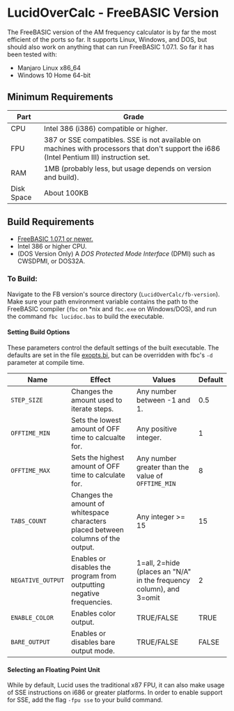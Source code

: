 # LucidOverCalc - FreeBASIC Version

The FreeBASIC version of the AM frequency calculator is by far the most efficient of the ports so far.
It supports Linux, Windows, and DOS,
but should also work on anything that can run FreeBASIC 1.07.1.
So far it has been tested with:
* Manjaro Linux x86_64
* Windows 10 Home 64-bit

## Minimum Requirements

Part | Grade
---- | -----
CPU | Intel 386 (i386) compatible or higher.
FPU | 387 or SSE compatibles. SSE is not available on machines with processors that don't support the i686 (Intel Pentium III) instruction set.
RAM | 1MB (probably less, but usage depends on version and build).
Disk Space | About 100KB

## Build Requirements

* [FreeBASIC 1.07.1 or newer.](https://www.freebasic.net/)
* Intel 386 or higher CPU.
* (DOS Version Only) A *DOS Protected Mode Interface* (DPMI) such as CWSDPMI, or DOS32A.

### To Build:

Navigate to the FB version's source directory (`LucidOverCalc/fb-version`).
Make sure your path environment variable contains the path to the FreeBASIC compiler
(`fbc` on \*nix and `fbc.exe` on Windows/DOS),
and run the command `fbc lucidoc.bas` to build the executable.

#### Setting Build Options

These parameters control the default settings of the built executable.
The defaults are set in the file [exopts.bi](/fb-version/inc/exopts.bi),
but can be overridden with fbc's `-d` parameter at compile time.

Name | Effect | Values | Default
---- | ----- | ------ | -------
`STEP_SIZE` | Changes the amount used to iterate steps. | Any number between -1 and 1. | 0.5
`OFFTIME_MIN` | Sets the lowest amount of OFF time to calcualte for. | Any positive integer. | 1
`OFFTIME_MAX` | Sets the highest amount of OFF time to calculate for. | Any number greater than the value of `OFFTIME_MIN` | 8
`TABS_COUNT` | Changes the amount of whitespace characters placed between columns of the output. | Any integer >= 15 | 15
`NEGATIVE_OUTPUT` | Enables or disables the program from outputting negative frequencies. | 1=all, 2=hide (places an "N/A" in the frequency column), and 3=omit | 2
`ENABLE_COLOR` | Enables color output. | TRUE/FALSE | TRUE
`BARE_OUTPUT` | Enables or disables bare output mode. | TRUE/FALSE | FALSE

#### Selecting an Floating Point Unit

While by default, Lucid uses the traditional x87 FPU,
it can also make usage of SSE instructions on i686 or greater platforms.
In order to enable support for SSE, add the flag `-fpu sse` to your build command.
